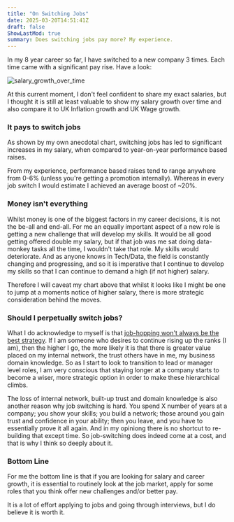 ```yaml
---
title: "On Switching Jobs"
date: 2025-03-20T14:51:41Z
draft: false
ShowLastMod: true
summary: Does switching jobs pay more? My experience.
---
```


In my 8 year career so far, I have switched to a new company 3 times. Each time came with a significant pay rise. Have a look:

![salary_growth_over_time](/images/salary_growth_over_time.png)

At this current moment, I don't feel confident to share my exact salaries, but I thought it is still at least valuable to show my salary
growth over time and also compare it to UK Inflation growth and UK Wage growth.

### It pays to switch jobs

As shown by my own anecdotal chart, switching jobs has led to significant increases in my salary, when compared to year-on-year performance based raises.

From my experience, performance based raises tend to range anywhere from 0-6% (unless you're getting a promotion internally). Whereas
in every job switch I would estimate I achieved an average boost of ~20%.

### Money isn't everything

Whilst money is one of the biggest factors in my career decisions, it is not the be-all and end-all. For me an equally important aspect of a new role is getting a new challenge that will develop my skills. It would be all good getting
offered double my salary, but if that job was me sat doing data-monkey tasks all the time, I wouldn't take that role. My skills would deteriorate. And as anyone knows in Tech/Data, the field is constantly changing and progressing, and so it is imperative that I continue to develop my skills so that I can continue to demand a high (if not higher) salary.

Therefore I will caveat my chart above that whilst it looks like I might be one to jump at a moments notice of higher salary,
there is more strategic consideration behind the moves.

### Should I perpetually switch jobs?

What I do acknowledge to myself is that [job-hopping won't always be the best strategy](https://www.developing.dev/p/when-job-hopping-doesnt-make-sense).
If I am someone who desires to continue rising up the ranks (I am), then the higher I go, the more likely it is that there is greater value placed on my internal network, the trust others have in me, my business domain knowledge.
So as I start to look to transition to lead or manager level roles, I am very conscious that staying longer at a company starts to become a wiser, more strategic option in order to make these hierarchical climbs.

The loss of internal network, built-up trust and domain knowledge is also another reason why job switching is hard. You spend X number of years at a company; you show your skills; you build a network;
those around you gain trust and confidence in your ability; then you leave, and you have to essentially prove it all again. And in my opiniong there is no shortcut to re-building that except time. So job-switching does indeed come at a cost, and that is why I think so deeply about it.

### Bottom Line

For me the bottom line is that if you are looking for salary and career growth, it is essential
to routinely look at the job market, apply for some roles that you think offer new challenges and/or
better pay.

It is a lot of effort applying to jobs and going through interviews, but I do believe it is worth it.
